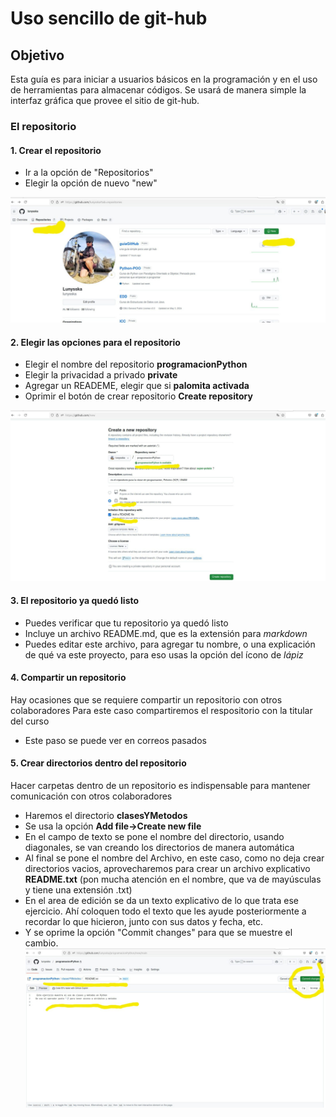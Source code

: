 # Uso sencillo de git-hub 

## Objetivo 
Esta guía es para iniciar a usuarios básicos en la programación y en el uso de herramientas para almacenar códigos.
Se usará de manera simple la interfaz gráfica que provee el sitio de git-hub.

### El repositorio

#### 1. Crear el repositorio
- Ir a la opción de "Repositorios"
- Elegir la opción de nuevo "new"

![](creandoRepositorio.jpeg) 

#### 2. Elegir las opciones para el repositorio
- Elegir el nombre del repositorio **programacionPython**
- Elegir la privacidad a privado **private**
- Agregar un READEME, elegir que si **palomita activada**
- Oprimir el botón de crear repositorio **Create repository**

![](opcionesRepositorio.jpeg)

#### 3. El repositorio ya quedó listo
- Puedes verificar que tu repositorio ya quedó listo
- Incluye un archivo README.md, que es la extensión para *markdown*
- Puedes editar este archivo, para agregar tu nombre, o una explicación de qué va este proyecto, para eso usas la opción del ícono de *lápiz*

#### 4. Compartir un repositorio
Hay ocasiones que se requiere compartir un repositorio con otros colaboradores
Para este caso compartiremos el respositorio con la titular del curso
- Este paso se puede ver en correos pasados

#### 5. Crear directorios dentro del repositorio
Hacer carpetas dentro de un repositorio es indispensable para mantener comunicación con otros colaboradores
- Haremos el directorio **clasesYMetodos**
- Se usa la opción **Add file->Create new file**
- En el campo de texto se pone el nombre del directorio, usando diagonales, se van creando los directorios de manera automática
- Al final se pone el nombre del Archivo, en este caso, como no deja crear directorios vacios, aprovecharemos para crear un archivo explicativo **README.txt** (pon mucha atención en el nombre, que va de mayúsculas y tiene una extensión .txt)
- En el area de edición se da un texto explicativo de lo que trata ese ejercicio. Ahí coloquen todo el texto que les ayude posteriormente a recordar lo que hicieron, junto con sus datos y fecha, etc.
- Y se oprime la opción "Commit changes" para que se muestre el cambio.
![](directoriosRepositorio.jpeg)


